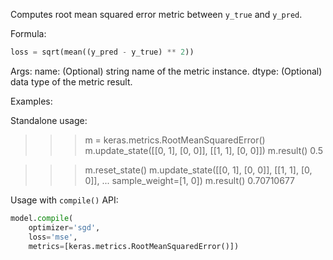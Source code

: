 Computes root mean squared error metric between `y_true` and `y_pred`.

Formula:

```python
loss = sqrt(mean((y_pred - y_true) ** 2))
```

Args:
    name: (Optional) string name of the metric instance.
    dtype: (Optional) data type of the metric result.

Examples:

Standalone usage:

>>> m = keras.metrics.RootMeanSquaredError()
>>> m.update_state([[0, 1], [0, 0]], [[1, 1], [0, 0]])
>>> m.result()
0.5

>>> m.reset_state()
>>> m.update_state([[0, 1], [0, 0]], [[1, 1], [0, 0]],
...                sample_weight=[1, 0])
>>> m.result()
0.70710677

Usage with `compile()` API:

```python
model.compile(
    optimizer='sgd',
    loss='mse',
    metrics=[keras.metrics.RootMeanSquaredError()])
```
